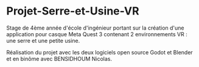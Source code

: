 # Projet-Serre-et-Usine-VR
Stage de 4ème année d'école d'ingénieur portant sur la création d'une application pour casque Meta Quest 3 contenant 2 environnements VR : une serre et une petite usine.

Réalisation du projet avec les deux logiciels open source Godot et Blender et en binôme avec BENSIDHOUM Nicolas.
